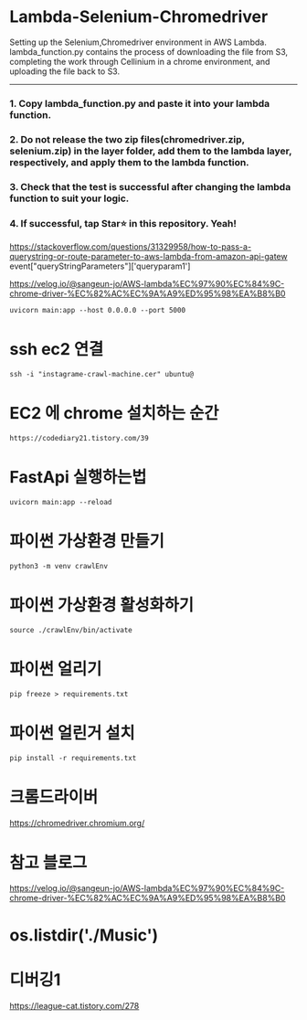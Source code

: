 # Lambda-Selenium-Chromedriver
Setting up the Selenium,Chromedriver environment in AWS Lambda.   
lambda_function.py contains the process of downloading the file from S3, completing the work through Cellinium in a chrome environment, and uploading the file back to S3.   

---
### 1. Copy lambda_function.py and paste it into your lambda function.
### 2. Do not release the two zip files(chromedriver.zip, selenium.zip) in the layer folder, add them to the lambda layer, respectively, and apply them to the lambda function.
### 3. Check that the test is successful after changing the lambda function to suit your logic.
### 4. If successful, tap Star⭐️ in this repository. Yeah!

https://stackoverflow.com/questions/31329958/how-to-pass-a-querystring-or-route-parameter-to-aws-lambda-from-amazon-api-gatew
event["queryStringParameters"]['queryparam1']

https://velog.io/@sangeun-jo/AWS-lambda%EC%97%90%EC%84%9C-chrome-driver-%EC%82%AC%EC%9A%A9%ED%95%98%EA%B8%B0


```
uvicorn main:app --host 0.0.0.0 --port 5000
```

# ssh ec2 연결
```
ssh -i "instagrame-crawl-machine.cer" ubuntu@
```

# EC2 에 chrome 설치하는 순간
```
https://codediary21.tistory.com/39
```

# FastApi 실행하는법
```
uvicorn main:app --reload
```

# 파이썬 가상환경 만들기
```
python3 -m venv crawlEnv
```

# 파이썬 가상환경 활성화하기
```
source ./crawlEnv/bin/activate
```

# 파이썬 얼리기
```
pip freeze > requirements.txt
```

# 파이썬 얼린거 설치
```
pip install -r requirements.txt 
```

# 크롬드라이버
https://chromedriver.chromium.org/


# 참고 블로그
https://velog.io/@sangeun-jo/AWS-lambda%EC%97%90%EC%84%9C-chrome-driver-%EC%82%AC%EC%9A%A9%ED%95%98%EA%B8%B0


# os.listdir('./Music')

# 디버깅1
https://league-cat.tistory.com/278
